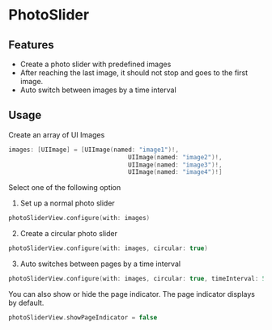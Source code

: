 # PhotoSlider

## Features
- Create a photo slider with predefined images
- After reaching the last image, it should not stop and goes to the first image.
- Auto switch between images by a time interval

## Usage
Create an array of UI Images
```swift
images: [UIImage] = [UIImage(named: "image1")!,
                                 UIImage(named: "image2")!,
                                 UIImage(named: "image3")!,
                                 UIImage(named: "image4")!]
```

Select one of the following option
1. Set up a normal photo slider
```swift
photoSliderView.configure(with: images)
```
2. Create a circular photo slider
```swift
photoSliderView.configure(with: images, circular: true)
```
3. Auto switches between pages by a time interval
```swift
photoSliderView.configure(with: images, circular: true, timeInterval: 5)
```

You can also show or hide the page indicator. The page indicator displays by default.
```swift
photoSliderView.showPageIndicator = false
```

